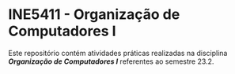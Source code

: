 # INE5411 - Organização de Computadores I
Este repositório contém atividades práticas realizadas na disciplina ***Organização de Computadores I*** referentes ao semestre 23.2.
